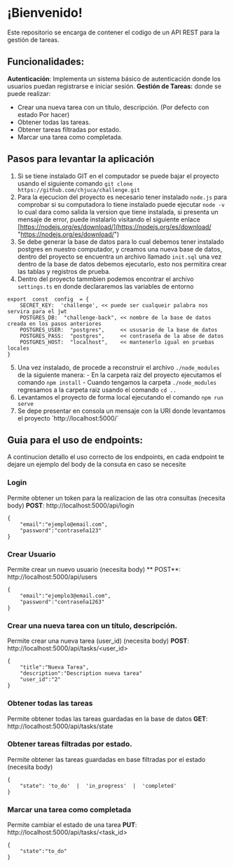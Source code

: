 # ¡Bienvenido!

Este repositorio se encarga de contener el codigo de un API REST para la gestión de tareas.

## Funcionalidades:

**Autenticación**: Implementa un sistema básico de autenticación donde los usuarios puedan registrarse e iniciar sesión. 
**Gestión de Tareas:**  donde se puede realizar: 
-   Crear una nueva tarea con un título, descripción. (Por defecto con estado Por hacer)
-   Obtener todas las tareas.
-   Obtener tareas filtradas por estado.
-   Marcar una tarea como completada.

## Pasos para levantar la aplicación
1.  Si se tiene instalado GIT en el computador se puede bajar el proyecto usando el siguiente comando  `git clone https://github.com/chjuca/challenge.git`
2. Para la ejecucion del proyecto es necesario tener instalado `node.js` para comprobar si su computadora lo tiene instalado puede ejecutar `node -v` lo cual dara como salida la version que tiene instalada, si presenta un mensaje de error, puede instalarlo visitando el siguiente enlace [https://nodejs.org/es/download/](https://nodejs.org/es/download/ "https://nodejs.org/es/download/")
3. Se debe generar la base de datos para lo cual debemos tener instalado postgres en nuestro computador, y creamos una nueva base de datos, dentro del proyecto se encuentra un archivo llamado `init.sql` una vez dentro de la base de datos debemos ejecutarlo, esto nos permitira crear las tablas y registros de prueba.
4. Dentro del proyecto tammbien podemos encontrar el archivo `settings.ts` en donde declararemos las variables de entorno
```  
export  const  config  = {
	SECRET_KEY:  'challenge', << puede ser cualqueir palabra nos servira para el jwt
	POSTGRES_DB:  "challenge-back", << nombre de la base de datos creada en los pasos anteriores
	POSTGRES_USER:  "postgres",		<< ususario de la base de datos
	POSTGRES_PASS:  "postgres",		<< contraseña de la abse de datos
	POSTGRES_HOST:  "localhost",	<< mantenerlo igual en pruebas locales
}
```

5. Una vez instalado, de procede a reconstruir el archivo `./node_modules` de la siguiente manera:
		- En la carpeta raiz del proyecto ejecutamos el comando `npm install`
		- Cuando tengamos la carpeta `./node_modules` regresamos a la carpeta raiz usando el comando `cd ..`
6. Levantamos el proyecto de forma local ejecutando el comando `npm run serve`
7. Se depe presentar en consola un mensaje con la URI donde levantamos el proyecto `http://localhost:5000/´

## Guia para el uso de endpoints:
A continucion detallo el uso correcto de los endpoints, en cada endpoint te dejare un ejemplo del body de la consuta en caso se necesite 
### Login

Permite obtener un token para la realizacion de las otra consultas (necesita body)
	**POST**: http://localhost:5000/api/login
```
{
	"email":"ejemplo@email.com",
	"password":"contraseña123"
}
```
### Crear Usuario
Permite crear un nuevo usuario (necesita body)
** POST**: http://localhost:5000/api/users
```
{
	"email":"ejemplo3@email.com",
	"password":"contraseña1263"
}
```
### Crear una nueva tarea con un título, descripción.
Permite crear una nueva tarea (user_id)  (necesita body)
**POST**: http://localhost:5000/api/tasks/<user_id>
```
{
	"title":"Nueva Tarea",
	"description":"Description nueva tarea"
	"user_id":"2"
}
```
### Obtener todas las tareas
Permite obtener todas las tareas guardadas en la base de datos
**GET**: http://localhost:5000/api/tasks/state
### Obtener tareas filtradas por estado.
Permite obtener las tareas guardadas en base filtradas por el estado  (necesita body)
```
{
	"state": 'to_do'  |  'in_progress'  |  'completed'
}
```
### Marcar una tarea como completada
Permite cambiar el estado de una tarea
**PUT**: http://localhost:5000/api/tasks/<task_id>
```
{
	"state":"to_do"
}
```

